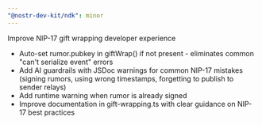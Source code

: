 ```yaml
---
"@nostr-dev-kit/ndk": minor
---
```


Improve NIP-17 gift wrapping developer experience

- Auto-set rumor.pubkey in giftWrap() if not present - eliminates common "can't serialize event" errors
- Add AI guardrails with JSDoc warnings for common NIP-17 mistakes (signing rumors, using wrong timestamps, forgetting to publish to sender relays)
- Add runtime warning when rumor is already signed
- Improve documentation in gift-wrapping.ts with clear guidance on NIP-17 best practices
